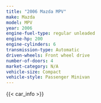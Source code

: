 ```yaml
---
title: "2006 Mazda MPV"
make: Mazda
model: MPV
year: 2006
engine-fuel-type: regular unleaded
engine-hp: 200
engine-cylinders: 6
transmission-type: Automatic
driven-wheels: Front wheel drive
number-of-doors: 4
market-category: N/A
vehicle-size: Compact
vehicle-style: Passenger Minivan
---
```


{{< car_info >}}
